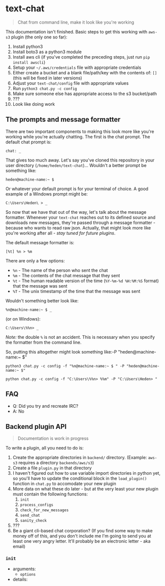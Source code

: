 # text-chat

> Chat from command line, make it look like you're working

This documentation isn't finished. Basic steps to get this working with `aws-s3` plugin (the only one so far):

1. Install python3
1. Install boto3 as a python3 module
1. Install aws cli (if you've completed the preceding steps, just run `pip install awscli`)
1. Setup your `~/.aws/credentials` file with appropriate credentials
1. Either create a bucket and a blank file/path/key with the contents of: `[]` (this will be fixed in later versions)
1. Adjust your `text-chat/config` file with appropriate values
1. Run `python3 chat.py -c config`
1. Make sure someone else has appropriate access to the s3 bucket/path
1. ???
1. Look like doing work


## The prompts and message formatter

There are two important components to making this look more like you're working while you're actually chatting. The first is the chat prompt. The default chat prompt is:

```
chat: _
```

That gives too much away. Let's say you've cloned this repository in your user directory (`/home/heden/text-chat`)... Wouldn't a better prompt be something like:

```
heden@machine-name:~ $
```

Or whatever your default prompt is for your terminal of choice. A good example of a Windows prompt might be:

```
C:\Users\Heden\ > _
```

So now that we have that out of the way, let's talk about the message formatter. Whenever your `text-chat` reaches out to its defined source and downloads new messages, they're passed through a message formatter - because who wants to read raw json. Actually, that might look more like you're working after all - *stay tuned for future plugins*.

The default message formatter is:

```
[%t] %n > %m
```

There are only a few options:

* `%n` - The name of the person who sent the chat
* `%m` - The contents of the chat message that they sent
* `%t` - The human readable version of the time (`%Y-%m-%d %H:%M:%S` format) that the message was sent
* `%T` - The unix timestamp of the time that the message was sent

Wouldn't something better look like:

```
%n@machine-name:~ $ _
```

(or on Windows):

```
C:\Users\%%n> _
```

*Note:* the double `%` is not an accident. This is necessary when you specify the formatter from the command line.

So, putting this altogether might look something like:-P "heden@machine-name:~ $"

```
python3 chat.py -c config -f "%n@machine-name:~ $ " -P "heden@machine-name:~ $"
```

```
python chat.py -c config -f "C:\Users\%%n> %%m" -P "C:\Users\Heden> "
```


## FAQ

* Q: Did you try and recreate IRC?
* A: No


## Backend plugin API

> Documentation is work in progress

To write a plugin, all you need to do is:

1. Create the appropriate directories in `backend/` directory. (Example: `aws-s3` requires a directory `backends/aws/s3`)
1. Create a file `plugin.py` in that directory
1. I haven't figured out how to use variable import directories in python yet, so you'll have to update the conditional block in the `load_plugin()` function in `chat.py` to accomodate your new plugin
1. More data on what these do later - but at the very least your new plugin must contain the following functions:
    1. `init`
    1. `process_configs`
    1. `check_for_new_messages`
    1. `send_chat`
    1. `sanity_check`
1. ???
1. Be a giant cli-based chat corporation? (If you find some way to make money off of this, and you don't include me I'm going to send you at least one very angry letter. It'll probably be an electronic letter - aka email)


### `init`

* arguments:
    * `options`
* details:
    

